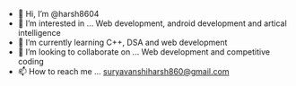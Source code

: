- 👋 Hi, I’m @harsh8604
- 👀 I’m interested in ... Web development, android development and artical intelligence 
- 🌱 I’m currently learning C++, DSA and web development 
- 💞️ I’m looking to collaborate on ... Web development and competitive coding 
- 📫 How to reach me ... suryavanshiharsh860@gmail.com

<!---
harsh8604/harsh8604 is a ✨ special ✨ repository because its `README.md` (this file) appears on your GitHub profile.
You can click the Preview link to take a look at your changes.
--->
